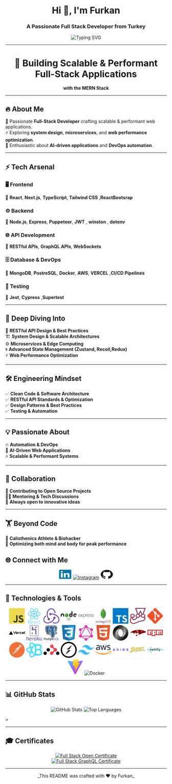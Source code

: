  <h1 align="center">Hi 👋, I'm Furkan</h1>
<h3 align="center">A Passionate Full Stack Developer from Turkey</h3>

<p align="center">
  <img src="https://readme-typing-svg.herokuapp.com?color=%2336BCF7&size=24&lines=Full+Stack+Developer;MERN+Stack+Expert;Always+Learning+New+Technologies;Building+Amazing+Apps" alt="Typing SVG">
</p>

---
<h1 align="center">🚀 Building Scalable & Performant Full-Stack Applications</h1>
<p align="center">
  <strong>with the MERN Stack</strong>
</p>

---

## 🔥 About Me  
🚀 Passionate **Full-Stack Developer** crafting scalable & performant web applications.  
⚡ Exploring **system design**, **microservices**, and **web performance optimization**.  
🤖 Enthusiastic about **AI-driven applications** and **DevOps automation**.  

---

## ⚡ Tech Arsenal  

### 🖥️ Frontend  
🔹 **React**, **Next.js**, **TypeScript**, **Tailwind CSS** ,**ReactBootsrap**  

### ⚙️ Backend  
🔹 **Node.js**, **Express**, **Puppeteer**, **JWT** , **winston** , **dotenv**   

### 🌐 API Development  
🔹 **RESTful APIs**, **GraphQL APIs**, **WebSockets**  

### 🗄️ Database & DevOps  
🔹 **MongoDB**, **PostreSQL**, **Docker**, **AWS**, **VERCEL** ,**CI/CD Pipelines**

### 🧪 Testing  
🔹 **Jest**, **Cypress** ,**Supertest**

---

## 🎯 Deep Diving Into  
🚀 **RESTful API Design & Best Practices**  
🏗 **System Design & Scalable Architectures**  
⚙️ **Microservices & Edge Computing**  
🌀 **Advanced State Management (Zustand, Recoil,Redux)**  
⚡ **Web Performance Optimization**  

---

## 🛠 Engineering Mindset  
✅ **Clean Code & Software Architecture**  
✅ **RESTful API Standards & Optimization**  
✅ **Design Patterns & Best Practices**  
✅ **Testing & Automation**  

---

## 💡 Passionate About  
🔥 **Automation & DevOps**  
🤖 **AI-Driven Web Applications**  
⚡ **Scalable & Performant Systems**  

---

## 🤝 Collaboration  
💬 **Contributing to Open Source Projects**  
👨‍🏫 **Mentoring & Tech Discussions**  
🚀 **Always open to innovative ideas**  

---

## 🏋️ Beyond Code  
💪 **Calisthenics Athlete & Biohacker**  
🧠 **Optimizing both mind and body for peak performance**  


## 🌐 Connect with Me
<p align="center">
  <a href="https://linkedin.com/in/furkan-akar-7a176618a" target="blank"><img src="https://raw.githubusercontent.com/devicons/devicon/master/icons/linkedin/linkedin-original.svg" alt="LinkedIn" height="30" width="40" /></a>
  <a href="https://instagram.com/furkanaliakar" target="blank"><img src="https://img.icons8.com/ios-filled/50/000000/instagram-new.png" alt="Instagram" height="30" width="30" /></a>
  <a href="https://github.com/CotNeo" target="blank"><img src="https://raw.githubusercontent.com/devicons/devicon/master/icons/github/github-original.svg" alt="GitHub" height="30" width="40" /></a>
</p>

---

## 🔧 Technologies & Tools
<p align="center">
  <img src="https://raw.githubusercontent.com/devicons/devicon/master/icons/javascript/javascript-original.svg" alt="JavaScript" width="50" height="50"/>
  <img src="https://raw.githubusercontent.com/devicons/devicon/master/icons/react/react-original-wordmark.svg" alt="React" width="50" height="50"/>
  <img src="https://raw.githubusercontent.com/devicons/devicon/master/icons/redux/redux-original.svg" alt="Redux" width="50" height="50"/>
  <img src="https://raw.githubusercontent.com/devicons/devicon/master/icons/nodejs/nodejs-original-wordmark.svg" alt="Node.js" width="50" height="50"/>
  <img src="https://raw.githubusercontent.com/devicons/devicon/master/icons/express/express-original-wordmark.svg" alt="Express" width="50" height="50"/>
  <img src="https://raw.githubusercontent.com/devicons/devicon/master/icons/mongodb/mongodb-original-wordmark.svg" alt="MongoDB" width="50" height="50"/>
  <img src="https://raw.githubusercontent.com/devicons/devicon/master/icons/typescript/typescript-original.svg" alt="TypeScript" width="50" height="50"/>
  <img src="https://raw.githubusercontent.com/devicons/devicon/master/icons/jest/jest-plain.svg" alt="Jest" width="50" height="50"/>
  <img src="https://raw.githubusercontent.com/devicons/devicon/master/icons/git/git-original.svg" alt="Git" width="50" height="50"/>
  <img src="https://raw.githubusercontent.com/devicons/devicon/master/icons/vercel/vercel-original-wordmark.svg" alt="Vercel" width="50" height="50"/>
  <img src="https://raw.githubusercontent.com/devicons/devicon/master/icons/heroku/heroku-original-wordmark.svg" alt="Heroku" width="50" height="50"/>
  <img src="https://raw.githubusercontent.com/devicons/devicon/master/icons/postgresql/postgresql-original-wordmark.svg" alt="SQL" width="50" height="50"/>
  <img src="https://raw.githubusercontent.com/devicons/devicon/master/icons/css3/css3-original.svg" alt="CSS3" width="50" height="50"/>
  <img src="https://raw.githubusercontent.com/devicons/devicon/master/icons/graphql/graphql-plain.svg" alt="GraphQL" width="50" height="50"/>
  <img src="https://raw.githubusercontent.com/devicons/devicon/master/icons/html5/html5-original.svg" alt="HTML5" width="50" height="50"/>
  <img src="https://raw.githubusercontent.com/devicons/devicon/master/icons/json/json-original.svg" alt="JSON" width="50" height="50"/>
  <img src="https://raw.githubusercontent.com/devicons/devicon/master/icons/mongoose/mongoose-original.svg" alt="Mongoose" width="50" height="50"/>
  <img src="https://raw.githubusercontent.com/devicons/devicon/master/icons/npm/npm-original-wordmark.svg" alt="NPM" width="50" height="50"/>
  <img src="https://raw.githubusercontent.com/devicons/devicon/master/icons/postman/postman-original.svg" alt="Postman" width="50" height="50"/>
  <img src="https://raw.githubusercontent.com/devicons/devicon/master/icons/reactbootstrap/reactbootstrap-original.svg" alt="React Bootstrap" width="50" height="50"/>
  <img src="https://raw.githubusercontent.com/devicons/devicon/master/icons/reactrouter/reactrouter-original.svg" alt="React Router" width="50" height="50"/>
  <img src="https://raw.githubusercontent.com/devicons/devicon/master/icons/socketio/socketio-original.svg" alt="Socket.IO" width="50" height="50"/>
  <img src="https://raw.githubusercontent.com/devicons/devicon/master/icons/tailwindcss/tailwindcss-original.svg" alt="Tailwind CSS" width="50" height="50"/>
  <img src="https://github.com/devicons/devicon/blob/master/icons/amazonwebservices/amazonwebservices-original-wordmark.svg" alt="AWS" width="50" height="50"/>
  <img src="https://github.com/devicons/devicon/blob/master/icons/axios/axios-plain-wordmark.svg" alt="Axios" width="50" height="50"/>
  <img src="https://raw.githubusercontent.com/devicons/devicon/master/icons/babel/babel-original.svg" alt="Babel" width="50" height="50"/>
  <img src="https://github.com/devicons/devicon/blob/master/icons/netlify/netlify-original-wordmark.svg" alt="Netlify" width="50" height="50"/>
  <img src="https://github.com/devicons/devicon/blob/master/icons/vitejs/vitejs-original.svg" alt="Vite" width="50" height="50"/>
  <img src="https://github.com/homarr-labs/dashboard-icons/blob/main/png/docker.png" alt="Docker" width="50" height="50"/>
</p>

---

## 📊 GitHub Stats
<p align="center"> 
 <img src="https://github-readme-stats.vercel.app/api?username=CotNeo&show_icons=true&theme=radical" alt="GitHub Stats" /> 
 <img src="https://github-readme-stats.vercel.app/api/top-langs/?username=CotNeo&layout=compact&theme=radical" alt="Top Languages" /> 
</p>>

---

## 🎓 Certificates
<p align="center"> 
  <a href="https://studies.cs.helsinki.fi/stats/api/certificate/fullstackopen/en/4122575dc0cda9c0d7ae61c0476a0d16" target="_blank"> 
    <img src="https://img.shields.io/badge/Full%20Stack%20Open%20Certificate-%2300D1FF.svg?&style=for-the-badge&logo=code&logoColor=white" alt="Full Stack Open Certificate"> 
  </a> 
  <br> 
  <a href="https://studies.cs.helsinki.fi/stats/api/certificate/fs-graphql/en/9a2e150918ec8fa50aaae6c6b5c1f93d" target="_blank"> 
    <img src="https://img.shields.io/badge/Full%20Stack%20GraphQL%20Certificate-%23FF5733.svg?&style=for-the-badge&logo=graphql&logoColor=white" alt="Full Stack GraphQL Certificate"> 
  </a> 
</p>


---
<p align="center">_This README was crafted with ❤️ by Furkan_</p>
